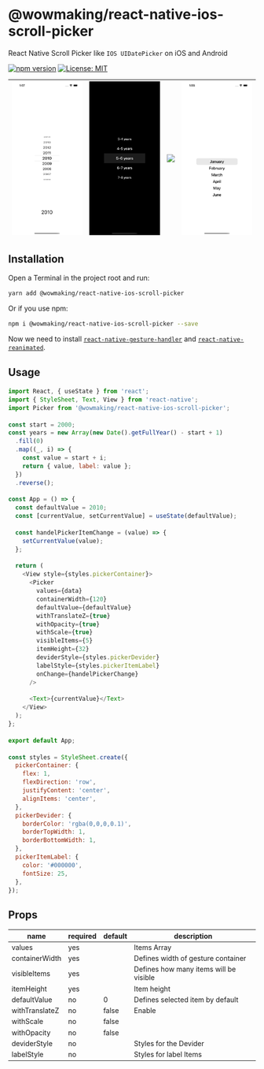 # @wowmaking/react-native-ios-scroll-picker

React Native Scroll Picker like `IOS UIDatePicker` on iOS and Android

[![npm version](https://badge.fury.io/js/@wowmaking%2Freact-native-ios-scroll-picker.svg)](https://badge.fury.io/js/@wowmaking%2Freact-native-ios-scroll-picker)
[![License: MIT](https://img.shields.io/badge/License-MIT-yellow.svg)](https://opensource.org/licenses/MIT)

![](gifs/1.gif)  |  ![](gifs/2.gif) |  ![](gifs/3.gif)  |  ![](gifs/4.gif)  |
:---------------:|:----------------:|:-----------------:|:-----------------:|

## Installation

Open a Terminal in the project root and run:

```sh
yarn add @wowmaking/react-native-ios-scroll-picker
```

Or if you use npm:

```sh
npm i @wowmaking/react-native-ios-scroll-picker --save
```

Now we need to install [`react-native-gesture-handler`](https://github.com/kmagiera/react-native-gesture-handler) and [`react-native-reanimated`](https://github.com/kmagiera/react-native-reanimated).

## Usage

```javascript
import React, { useState } from 'react';
import { StyleSheet, Text, View } from 'react-native';
import Picker from '@wowmaking/react-native-ios-scroll-picker';

const start = 2000;
const years = new Array(new Date().getFullYear() - start + 1)
  .fill(0)
  .map((_, i) => {
    const value = start + i;
    return { value, label: value };
  })
  .reverse();

const App = () => {
  const defaultValue = 2010;
  const [currentValue, setCurrentValue] = useState(defaultValue);

  const handelPickerItemChange = (value) => {
    setCurrentValue(value);
  };

  return (
    <View style={styles.pickerContainer}>
      <Picker
        values={data} 
        containerWidth={120}
        defaultValue={defaultValue} 
        withTranslateZ={true}
        withOpacity={true}
        withScale={true}
        visibleItems={5}
        itemHeight={32}
        deviderStyle={styles.pickerDevider}
        labelStyle={styles.pickerItemLabel}
        onChange={handelPickerChange}
      />

      <Text>{currentValue}</Text>
    </View>
  );
};

export default App;

const styles = StyleSheet.create({
  pickerContainer: {
    flex: 1,
    flexDirection: 'row',
    justifyContent: 'center',
    alignItems: 'center',
  },
  pickerDevider: {
    borderColor: 'rgba(0,0,0,0.1)',
    borderTopWidth: 1,
    borderBottomWidth: 1, 
  },
  pickerItemLabel: {
    color: '#000000',
    fontSize: 25,
  },
});

```

## Props

| name                      | required | default | description |
| ------------------------- | -------- | ------- | ------------|
| values                    | yes      |         | Items Array |
| containerWidth            | yes      |         | Defines width of gesture container |
| visibleItems              | yes      |         | Defines how many items will be visible |
| itemHeight                | yes      |         | Item height |
| defaultValue              | no       |    0    | Defines selected item by default |
| withTranslateZ            | no       |  false  | Enable |
| withScale                 | no       |  false  | |
| withOpacity               | no       |  false  | |
| deviderStyle              | no       |         | Styles for the Devider |
| labelStyle                | no       |         | Styles for label Items |
